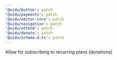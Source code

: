 ```yaml
---
'@uidu/button': patch
'@uidu/payments': patch
'@uidu/editor-core': patch
'@uidu/navigation': patch
'@uidu/attend': patch
'@uidu/donate': patch
'@uidu/schema.d.ts': patch
---
```


Allow for subscribing to recurring plans (donations)
